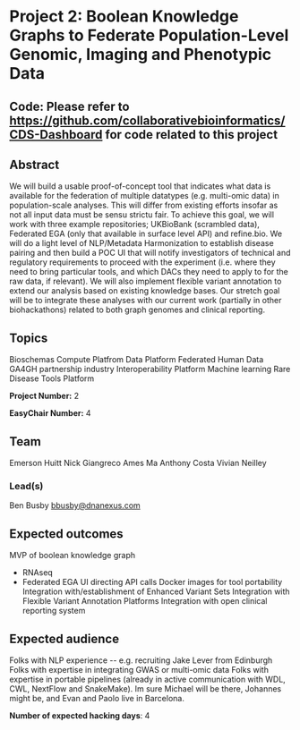 # Project 2: Boolean Knowledge Graphs to Federate Population-Level Genomic, Imaging and Phenotypic Data

## Code: Please refer to https://github.com/collaborativebioinformatics/CDS-Dashboard for code related to this project

## Abstract

We will build a usable proof-of-concept tool that indicates what data is available for the federation of multiple datatypes (e.g. multi-omic data) in population-scale analyses. This will differ from existing efforts insofar as not all input data must be sensu strictu fair. To achieve this goal, we will work with three example repositories; UKBioBank (scrambled data), Federated EGA (only that available in surface level API) and refine.bio. We will do a light level of NLP/Metadata Harmonization to establish disease pairing and then build a POC UI that will notify investigators of technical and regulatory requirements to proceed with the experiment (i.e. where they need to bring particular tools, and which DACs they need to apply to for the raw data, if relevant). We will also implement flexible variant annotation to extend our analysis based on existing knowledge bases. Our stretch goal will be to integrate these analyses with our current work (partially in other biohackathons) related to both graph genomes and clinical reporting.

## Topics

Bioschemas
Compute Platfrom
Data Platform
Federated Human Data
GA4GH partnership
industry
Interoperability Platform
Machine learning
Rare Disease
Tools Platform

**Project Number:** 2

**EasyChair Number:** 4

## Team

Emerson Huitt
Nick Giangreco
Ames Ma
Anthony Costa
Vivian Neilley 

### Lead(s)

Ben Busby bbusby@dnanexus.com


## Expected outcomes

MVP of boolean knowledge graph
+ RNAseq
+ Federated EGA
UI directing API calls
Docker images for tool portability
Integration with/establishment of Enhanced Variant Sets
Integration with Flexible Variant Annotation Platforms
Integration with open clinical reporting system

## Expected audience

Folks with NLP experience -- e.g. recruiting Jake Lever from Edinburgh
Folks with expertise in integrating GWAS or multi-omic data
Folks with expertise in portable pipelines (already in active communication with WDL, CWL, NextFlow and SnakeMake).  Im sure Michael will be there, Johannes might be, and Evan and Paolo live in Barcelona.

**Number of expected hacking days**: 4

